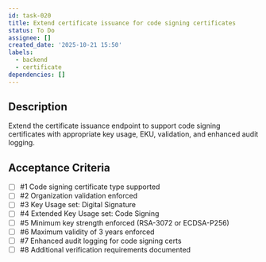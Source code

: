 ```yaml
---
id: task-020
title: Extend certificate issuance for code signing certificates
status: To Do
assignee: []
created_date: '2025-10-21 15:50'
labels:
  - backend
  - certificate
dependencies: []
---
```


## Description

<!-- SECTION:DESCRIPTION:BEGIN -->
Extend the certificate issuance endpoint to support code signing certificates with appropriate key usage, EKU, validation, and enhanced audit logging.
<!-- SECTION:DESCRIPTION:END -->

## Acceptance Criteria
<!-- AC:BEGIN -->
- [ ] #1 Code signing certificate type supported
- [ ] #2 Organization validation enforced
- [ ] #3 Key Usage set: Digital Signature
- [ ] #4 Extended Key Usage set: Code Signing
- [ ] #5 Minimum key strength enforced (RSA-3072 or ECDSA-P256)
- [ ] #6 Maximum validity of 3 years enforced
- [ ] #7 Enhanced audit logging for code signing certs
- [ ] #8 Additional verification requirements documented
<!-- AC:END -->

